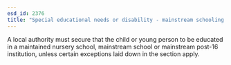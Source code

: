 ```yaml
---
esd_id: 2376
title: "Special educational needs or disability - mainstream schooling without EHC plan"
---
```


A local authority must secure that the child or young person to be educated in a maintained nursery school, mainstream school or mainstream post-16 institution, unless certain exceptions laid down in the section apply.

